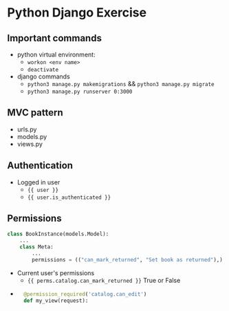 # Python Django Exercise

## Important commands
- python virtual environment:
    - `workon <env name>`
    - `deactivate`
- django commands
    - `python3 manage.py makemigrations` && `python3 manage.py migrate`
    - `python3 manage.py runserver 0:3000`

## MVC pattern
- urls.py
- models.py
- views.py

## Authentication
- Logged in user
    - `{{ user }}`
    - `{{ user.is_authenticated }}`

## Permissions
```python
class BookInstance(models.Model):
    ...
    class Meta:
        ...
        permissions = (("can_mark_returned", "Set book as returned"),)  
```
- Current user's permissions
    - `{{ perms.catalog.can_mark_returned }}` True or False
- ```python
    @permission_required('catalog.can_edit')
    def my_view(request):
```